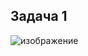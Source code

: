 ## Задача 1
![изображение](https://github.com/xvv1980/Netology-learn/assets/169840386/a072a10e-3681-4228-b17c-c081a3ae25d1)

